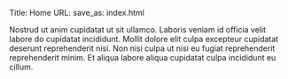 Title: Home
URL:
save_as: index.html

Nostrud ut anim cupidatat ut sit ullamco. Laboris veniam id officia velit
labore do cupidatat incididunt. Mollit dolore elit culpa excepteur cupidatat
deserunt reprehenderit nisi. Non nisi culpa ut nisi eu fugiat reprehenderit
reprehenderit minim. Et aliqua labore aliqua cupidatat culpa incididunt eu
cillum.
